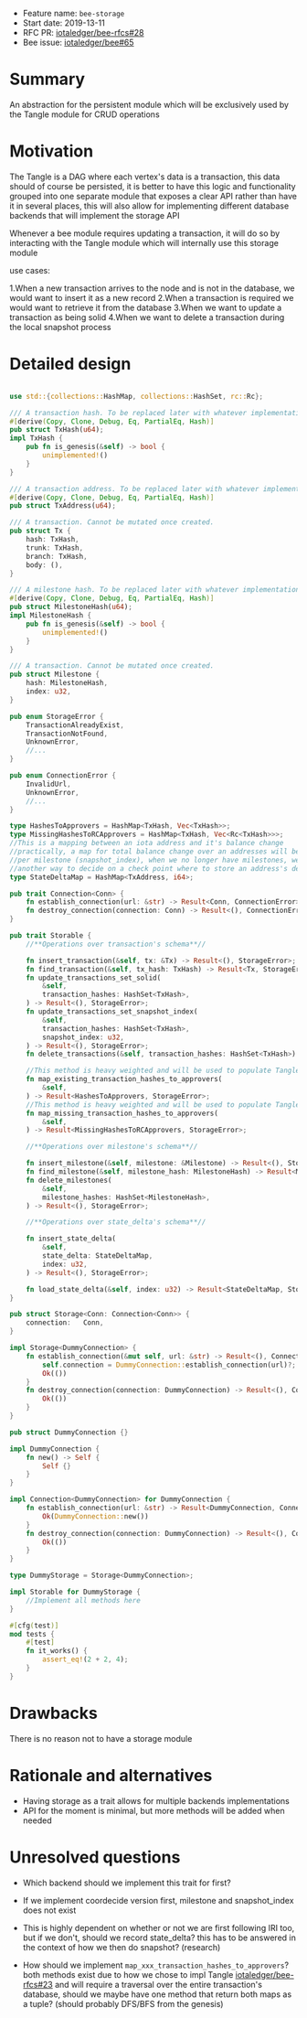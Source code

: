 + Feature name: `bee-storage`
+ Start date: 2019-13-11
+ RFC PR: [iotaledger/bee-rfcs#28](https://github.com/iotaledger/bee-rfcs/pull/)
+ Bee issue:  [iotaledger/bee#65](https://github.com/iotaledger/bee/issues/65)

# Summary

An abstraction for the persistent module which will be exclusively used by the Tangle module
for CRUD operations 

# Motivation

The Tangle is a DAG where each vertex's data is a transaction,
this data should of course be persisted, it is better to have this logic
and functionality grouped into one separate module that exposes a clear API
rather than have it in several places, this will also allow for implementing different database backends
that will implement the storage API

Whenever a bee module requires updating a transaction, it will do so by interacting with the Tangle module
which will internally use this storage module

use cases:

1.When a new transaction arrives to the node and is not in the database, we would want to insert it as a new record
2.When a transaction is required we would want to retrieve it from the database
3.When we want to update a transaction as being solid
4.When we want to delete a transaction during the local snapshot process


# Detailed design

```rust

use std::{collections::HashMap, collections::HashSet, rc::Rc};

/// A transaction hash. To be replaced later with whatever implementation is required.
#[derive(Copy, Clone, Debug, Eq, PartialEq, Hash)]
pub struct TxHash(u64);
impl TxHash {
    pub fn is_genesis(&self) -> bool {
        unimplemented!()
    }
}

/// A transaction address. To be replaced later with whatever implementation is required.
#[derive(Copy, Clone, Debug, Eq, PartialEq, Hash)]
pub struct TxAddress(u64);

/// A transaction. Cannot be mutated once created.
pub struct Tx {
    hash: TxHash,
    trunk: TxHash,
    branch: TxHash,
    body: (),
}

/// A milestone hash. To be replaced later with whatever implementation is required.
#[derive(Copy, Clone, Debug, Eq, PartialEq, Hash)]
pub struct MilestoneHash(u64);
impl MilestoneHash {
    pub fn is_genesis(&self) -> bool {
        unimplemented!()
    }
}

/// A transaction. Cannot be mutated once created.
pub struct Milestone {
    hash: MilestoneHash,
    index: u32,
}

pub enum StorageError {
    TransactionAlreadyExist,
    TransactionNotFound,
    UnknownError,
    //...
}

pub enum ConnectionError {
    InvalidUrl,
    UnknownError,
    //...
}

type HashesToApprovers = HashMap<TxHash, Vec<TxHash>>;
type MissingHashesToRCApprovers = HashMap<TxHash, Vec<Rc<TxHash>>>;
//This is a mapping between an iota address and it's balance change
//practically, a map for total balance change over an addresses will be collected
//per milestone (snapshot_index), when we no longer have milestones, we will have to find
//another way to decide on a check point where to store an address's delta if we want to snapshot
type StateDeltaMap = HashMap<TxAddress, i64>;

pub trait Connection<Conn> {
    fn establish_connection(url: &str) -> Result<Conn, ConnectionError>;
    fn destroy_connection(connection: Conn) -> Result<(), ConnectionError>;
}

pub trait Storable {
    //**Operations over transaction's schema**//

    fn insert_transaction(&self, tx: &Tx) -> Result<(), StorageError>;
    fn find_transaction(&self, tx_hash: TxHash) -> Result<Tx, StorageError>;
    fn update_transactions_set_solid(
        &self,
        transaction_hashes: HashSet<TxHash>,
    ) -> Result<(), StorageError>;
    fn update_transactions_set_snapshot_index(
        &self,
        transaction_hashes: HashSet<TxHash>,
        snapshot_index: u32,
    ) -> Result<(), StorageError>;
    fn delete_transactions(&self, transaction_hashes: HashSet<TxHash>) -> Result<(), StorageError>;

    //This method is heavy weighted and will be used to populate Tangle struct on initialization
    fn map_existing_transaction_hashes_to_approvers(
        &self,
    ) -> Result<HashesToApprovers, StorageError>;
    //This method is heavy weighted and will be used to populate Tangle struct on initialization
    fn map_missing_transaction_hashes_to_approvers(
        &self,
    ) -> Result<MissingHashesToRCApprovers, StorageError>;

    //**Operations over milestone's schema**//

    fn insert_milestone(&self, milestone: &Milestone) -> Result<(), StorageError>;
    fn find_milestone(&self, milestone_hash: MilestoneHash) -> Result<Milestone, StorageError>;
    fn delete_milestones(
        &self,
        milestone_hashes: HashSet<MilestoneHash>,
    ) -> Result<(), StorageError>;

    //**Operations over state_delta's schema**//

    fn insert_state_delta(
        &self,
        state_delta: StateDeltaMap,
        index: u32,
    ) -> Result<(), StorageError>;

    fn load_state_delta(&self, index: u32) -> Result<StateDeltaMap, StorageError>;
}

pub struct Storage<Conn: Connection<Conn>> {
    connection:   Conn,
}

impl Storage<DummyConnection> {
    fn establish_connection(&mut self, url: &str) -> Result<(), ConnectionError> {
        self.connection = DummyConnection::establish_connection(url)?;
        Ok(())
    }
    fn destroy_connection(connection: DummyConnection) -> Result<(), ConnectionError> {
        Ok(())
    }
}

pub struct DummyConnection {}

impl DummyConnection {
    fn new() -> Self {
        Self {}
    }
}

impl Connection<DummyConnection> for DummyConnection {
    fn establish_connection(url: &str) -> Result<DummyConnection, ConnectionError> {
        Ok(DummyConnection::new())
    }
    fn destroy_connection(connection: DummyConnection) -> Result<(), ConnectionError> {
        Ok(())
    }
}

type DummyStorage = Storage<DummyConnection>;

impl Storable for DummyStorage {
    //Implement all methods here
}

#[cfg(test)]
mod tests {
    #[test]
    fn it_works() {
        assert_eq!(2 + 2, 4);
    }
}

```

# Drawbacks

There is no reason not to have a storage module

# Rationale and alternatives

- Having storage as a trait allows for multiple backends implementations
- API for the moment is minimal, but more methods will be added when needed

# Unresolved questions

- Which backend should we implement this trait for first?

- If we implement coordecide version first, milestone and snapshot_index does not exist
  
- This is highly dependent on whether or not we are first following IRI too, but if we don't, 
  should we record state_delta? this has to be answered in the context of how we then do snapshot? (research)

- How should we implement `map_xxx_transaction_hashes_to_approvers`? both methods exist due to how we chose to
  impl Tangle  [iotaledger/bee-rfcs#23](https://github.com/iotaledger/bee-rfcs/pull/) 
  and will require a traversal over the entire transaction's database, 
  should we maybe have one method that return both maps as a tuple? (should probably DFS/BFS from the genesis)
  
